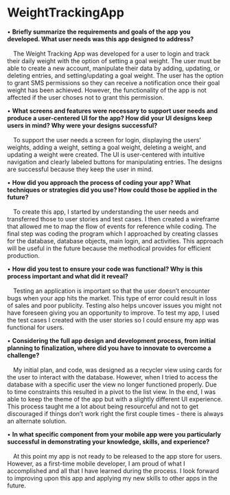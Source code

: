 # WeightTrackingApp

• **Briefly summarize the requirements and goals of the app you developed. What user needs was this app designed to address?**<br><br>
	  &emsp;The Weight Tracking App was developed for a user to login and track their daily weight with the option of setting a goal weight. The user must be able to create a new account, manipulate their data by adding, updating, or deleting entries, and setting/updating a goal weight. The user has the option to grant SMS permissions so they can receive a notification once their goal weight has been achieved. However, the functionality of the app is not affected if the user choses not to grant this permission.
  
• **What screens and features were necessary to support user needs and produce a user-centered UI for the app? How did your UI designs keep users in mind? Why were your designs successful?**<br><br>
	&emsp;To support the user needs a screen for login, displaying the users’ weights, adding a weight, setting a goal weight, deleting a weight, and updating a weight were created. The UI is user-centered with intuitive navigation and clearly labeled buttons for manipulating entries. The designs are successful because they keep the user in mind.
  
•	**How did you approach the process of coding your app? What techniques or strategies did you use? How could those be applied in the future?**<br><br>
	&emsp;To create this app, I started by understanding the user needs and transferred those to user stories and test cases. I then created a wireframe that allowed me to map the flow of events for reference while coding. The final step was coding the program which I approached by creating classes for the database, database objects, main login, and activities. This approach will be useful in the future because the methodical provides for efficient production.
  
•	**How did you test to ensure your code was functional? Why is this process important and what did it reveal?**<br><br>
	&emsp;Testing an application is important so that the user doesn’t encounter bugs when your app hits the market. This type of error could result in loss of sales and poor publicity. Testing also helps uncover issues you might not have foreseen giving you an opportunity to improve. To test my app, I used the test cases I created with the user stories so I could ensure my app was functional for users. 

•	**Considering the full app design and development process, from initial planning to finalization, where did you have to innovate to overcome a challenge?**<br><br>
	&emsp;My initial plan, and code, was designed as a recycler view using cards for the user to interact with the database. However, when I tried to access the database with a specific user the view no longer functioned properly. Due to time constraints this resulted in a pivot to the list view. In the end, I was able to keep the theme of the app but with a slightly different UI experience. This process taught me a lot about being resourceful and not to get discouraged if things don’t work right the first couple times - there is always an alternate solution.

•	**In what specific component from your mobile app were you particularly successful in demonstrating your knowledge, skills, and experience?**<br><br>
	&emsp;At this point my app is not ready to be released to the app store for users. However, as a first-time mobile developer, I am proud of what I accomplished and all that I have learned during the process. I look forward to improving upon this app and applying my new skills to other apps in the future.


